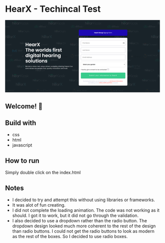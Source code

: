 # HearX - Techincal Test

![HearX Submit Form](./images/hearx.png)

## Welcome! 👋

## Build with
* css
* html
* javascript

## How to run
Simply double click on the index.html

## Notes
* I decided to try and attempt this without using libraries or frameworks.
* It was alot of fun creating.
* I did not complete the loading animation. The code was not working as it should. I got it to work, but it did not go through the validation.
* I also decided to use a dropdown rather than the radio button. The dropdown design looked much more coherent to the rest of the design than radio buttons. I could not get the radio buttons to look as modern as the rest of the boxes. So I decided to use radio boxes.


